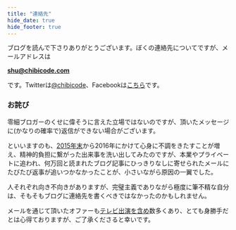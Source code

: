 ```yaml
---
title: "連絡先"
hide_date: true
hide_footer: true
---
```


ブログを読んで下さりありがとうございます。ぼくの連絡先についてですが、メールアドレスは

**[shu@chibicode.com](mailto:shu@chibicode.com)**

です。Twitterは[@chibicode](http://twitter.com/chibicode)、Facebookは[こちら](http://facebook.com/shu)です。

### お詫び

零細ブロガーのくせに偉そうに言えた立場ではないのですが、頂いたメッセージに(かなりの確率で)返信ができない場合がございます。

といいますのも、[2015年末](/tanpopo-anne-nintendo)から2016年にかけて心身に不調をきたすことが増え、精神的負担に繋がった出来事を洗い出してみたのですが、本業やプライベートに追われ、何万回と読まれたブログ記事にひっきりなしに寄せられたメールにたびたび返事が追いつかなかったことが、小さいながら原因の一翼でした。

人それぞれ向き不向きがありますが、完璧主義でありながら極度に筆不精な自分は、そもそもブログに連絡先を書くべきではなかったのかもしれません。

メールを通じて頂いたオファーも[テレビ出演を含め](http://chibicode.com/nhk-dilemma)数多くあり、とても身勝手だとは心得ておりますが、ご了承くださると幸いです。
